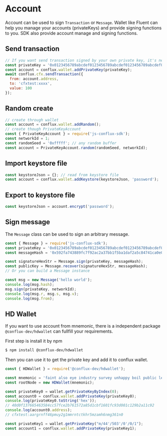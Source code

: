 # Account

Account can be used to sign `Transaction` or `Message`. Wallet like Fluent can help you manage your accounts (privateKeys) and provide signing functions to you.
SDK also provide account manage and signing functions.

## Send transaction

```js
// If you want send transaction signed by your own private key, it's need add to wallet before you send transaction
const privateKey = '0x0123456789abcdef0123456789abcdef0123456789abcdef0123456789abcdef';  // use your own private key
const account = conflux.wallet.addPrivateKey(privateKey);
await conflux.cfx.sendTransaction({
  from: account.address,
  to: 'cfxtest:xxxx',
  value: 100
});
```

## Random create

```js
// create through wallet
const account = conflux.wallet.addRandom();
// create though PrivateKeyAccount
const { PrivateKeyAccount } = require('js-conflux-sdk');
const networkId = 1;
const randomSeed = '0xfffff'; // any random buffer
const account = PrivateKeyAccount.random(randomSeed, networkId);
```

## Import keystore file

```js
const keystoreJson = {}; // read from keystore file
const account = conflux.wallet.addKeystore(keystoreJson, 'password');
```

## Export to keystore file

```js
const keystoreJson = account.encrypt('password');
```

## Sign message

The `Message` class can be used to sign an arbitrary message. 

```js
const { Message } = require('js-conflux-sdk');
const privateKey = '0x0123456789abcdef0123456789abcdef0123456789abcdef0123456789abcdef'; // privateKey
const messageHash = '0x592fa743889fc7f92ac2a37bb1f5ba1daf2a5c84741ca0e0061d243a2e6707ba';

const signatureHexStr = Message.sign(privateKey, messageHash);
const publicKey = Message.recover(signatureHexStr, messageHash);
// Or you can build a Message instance

const msg = new Message('hello world');
console.log(msg.hash);
msg.sign(privateKey, networkId);
console.log(msg.r, msg.s, msg.v);
console.log(msg.from);
```

## HD Wallet

If you want to use account from mnemonic, there is a independent package `@conflux-dev/hdwallet` can fullfill your requirements.

First step is install it by npm

```sh
$ npm install @conflux-dev/hdwallet
```

Then you can use it to get the private key and add it to conflux wallet.

```js
const { HDWallet } = require('@conflux-dev/hdwallet');

const mnemonic = 'faint also eye industry survey unhappy boil public lemon myself cube sense';
const rootNode = new HDWallet(mnemonic);

const privateKey0 = wallet.getPrivateKeyByIndex(0);
const account0 = conflux.wallet.addPrivateKey(privateKey0);
console.log(privateKey0.toString('hex'));
// 40d0f137665463584cc57fce2b761572a85d1cbf1601fc93d001c129b2a11c92
console.log(account0.address);
// cfxtest:aargrnff46pmuy2g1mmrntctkhr5mzamh6nmg361n0

const privateKey1 = wallet.getPrivateKey("m/44'/503'/0'/0/1");
const account1 = conflux.wallet.addPrivateKey(privateKey1);
```